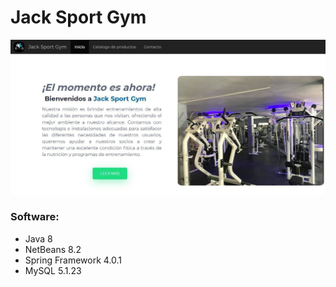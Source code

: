 # Jack Sport Gym

![img](jack.jpeg)

### Software:

- Java 8
- NetBeans 8.2
- Spring Framework 4.0.1
- MySQL 5.1.23
